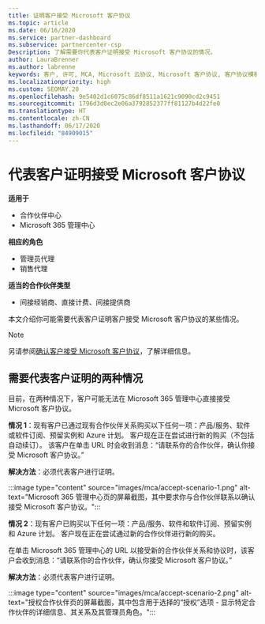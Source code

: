 ```yaml
---
title: 证明客户接受 Microsoft 客户协议
ms.topic: article
ms.date: 06/16/2020
ms.service: partner-dashboard
ms.subservice: partnercenter-csp
Description: 了解需要你代表客户证明接受 Microsoft 客户协议的情况。
author: LauraBrenner
ms.author: labrenne
keywords: 客户, 许可, MCA, Microsoft 云协议, Microsoft 客户协议, 客户协议模板, 证明接受协议
ms.localizationpriority: high
ms.custom: SEOMAY.20
ms.openlocfilehash: 9e5402d1c6075c86df8511a1621c9090cd2c9451
ms.sourcegitcommit: 1796d3d0ec2e06a3792852377ff81127b4d22fe0
ms.translationtype: HT
ms.contentlocale: zh-CN
ms.lasthandoff: 06/17/2020
ms.locfileid: "84909015"
---
```

# <a name="attest-acceptance-of-the-microsoft-customer-agreement-on-behalf-of-your-customer"></a>代表客户证明接受 Microsoft 客户协议

**适用于**

- 合作伙伴中心
- Microsoft 365 管理中心

**相应的角色**

- 管理员代理
- 销售代理

**适当的合作伙伴类型**

- 间接经销商、直接计费、间接提供商

本文介绍你可能需要代表客户证明客户接受 Microsoft 客户协议的某些情况。

>[!NOTE]
>另请参阅[确认客户接受 Microsoft 客户协议](confirm-customer-agreement.md)，了解详细信息。

## <a name="two-scenarios-where-you-need-to-attest-on-behalf-of-your-customer"></a>需要代表客户证明的两种情况

目前，在两种情况下，客户可能无法在 Microsoft 365 管理中心直接接受 Microsoft 客户协议。

**情况 1**：现有客户已通过现有合作伙伴关系购买以下任何一项：产品/服务、软件或软件订阅、预留实例和 Azure 计划。 客户现在正在尝试进行新的购买（不包括自动续订）。 该客户在单击 URL 时会收到消息：“请联系你的合作伙伴，确认你接受 Microsoft 客户协议。”  

**解决方法**：必须代表客户进行证明。

:::image type="content" source="images/mca/accept-scenario-1.png" alt-text="Microsoft 365 管理中心页的屏幕截图，其中要求你与合作伙伴联系以确认接受 Microsoft 客户协议。":::

**情况 2**：现有客户已购买以下任何一项：产品/服务、软件和软件订阅、预留实例和 Azure 计划。 客户现在正在尝试通过新的合作伙伴进行新的购买。

在单击 Microsoft 365 管理中心的 URL 以接受新的合作伙伴关系和协议时，该客户会收到消息：“请联系你的合作伙伴，确认你接受 Microsoft 客户协议。”  

**解决方法**：必须代表客户进行证明。  

:::image type="content" source="images/mca/accept-scenario-2.png" alt-text="授权合作伙伴页的屏幕截图，其中包含用于选择的“授权”选项 - 显示特定合作伙伴的详细信息、其关系及其管理员角色。":::